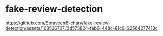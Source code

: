 # fake-review-detection



https://github.com/Spraveen8-chary/fake-review-detection/assets/108536707/3d573824-fab6-448c-81c9-62564277413c


